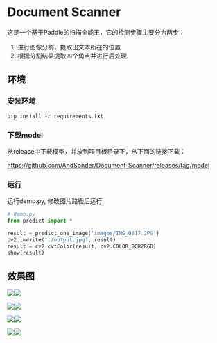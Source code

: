 # Document Scanner

这是一个基于Paddle的扫描全能王，它的检测步骤主要分为两步：
1. 进行图像分割，提取出文本所在的位置
2. 根据分割结果提取四个角点并进行后处理

## 环境
### 安装环境

```shell
pip install -r requirements.txt
```
### 下载model

从release中下载模型，并放到项目根目录下，从下面的链接下载：

https://github.com/AndSonder/Document-Scanner/releases/tag/model

### 运行

运行demo.py, 修改图片路径后运行

```python
# demo.py
from predict import *

result = predict_one_image('images/IMG_0817.JPG')
cv2.imwrite('./output.jpg', result)
result = cv2.cvtColor(result, cv2.COLOR_BGR2RGB)
show(result)
```

## 效果图

![](images/cell_pic.jpeg)![](images/output1.jpg)

![](images/dollar_bill.jpeg)![](images/output2.jpg)

![](images/IMG_0817.JPG)![](images/output3.jpg)

![](images/receipt.jpeg)![](images/output4.jpg)











